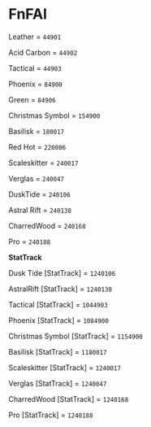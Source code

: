 # FnFAl


Leather = `44901`

Acid Carbon = `44902`

Tactical = `44903`

Phoenix = `84900`

Green = `84906`

Christmas Symbol = `154900`

Basilisk = `180017`

Red Hot = `220006`

Scaleskitter = `240017`

Verglas = `240047`

DuskTide = `240106`

Astral Rift = `240138`

CharredWood = `240168`

Pro = `240188`

**StatTrack**


Dusk Tide [StatTrack] = `1240106`

AstralRift [StatTrack] = `1240138`

Tactical [StatTrack] = `1044903`

Phoenix [StatTrack] = `1084900`

Christmas Symbol [StatTrack] = `1154900`

Basilisk [StatTrack] = `1180017`

Scaleskitter [StatTrack] = `1240017`

Verglas [StatTrack] = `1240047`

CharredWood [StatTrack] = `1240168`

Pro [StatTrack] = `1240188`

